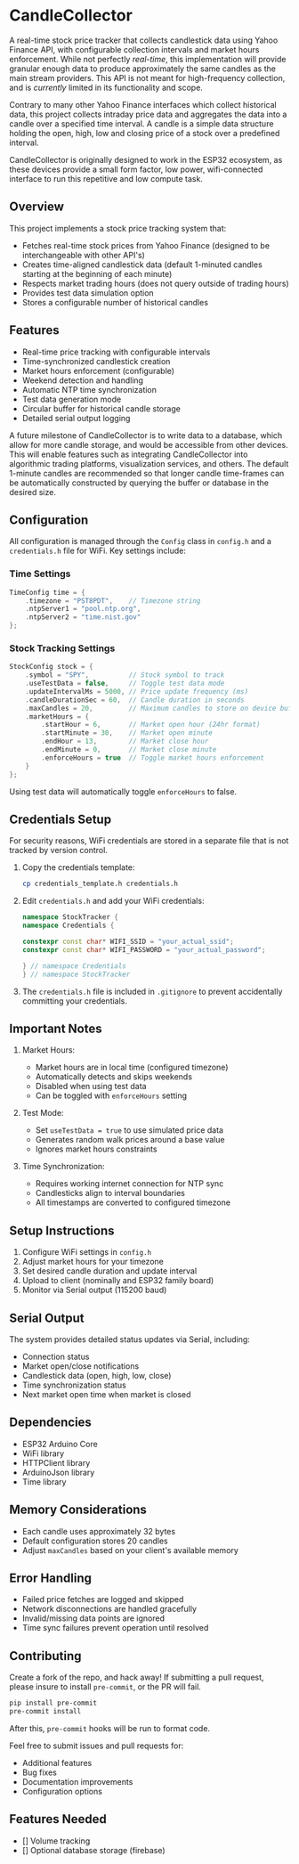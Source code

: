 # CandleCollector
A real-time stock price tracker that collects candlestick data using Yahoo Finance API, with configurable collection intervals and market hours enforcement. While not perfectly *real-time*, this implementation will provide granular enough data to produce approximately the same candles as the main stream providers. This API is not meant for high-frequency collection, and is *currently* limited in its functionality and scope. 

Contrary to many other Yahoo Finance interfaces which collect historical data, this project collects intraday price data and aggregates the data into a candle over a specified time interval. A candle is a simple data structure holding the open, high, low and closing price of a stock over a predefined interval.

CandleCollector is originally designed to work in the ESP32 ecosystem, as these devices provide a small form factor, low power, wifi-connected interface to run this repetitive and low compute task.

## Overview

This project implements a stock price tracking system that:
- Fetches real-time stock prices from Yahoo Finance (designed to be interchangeable with other API's)
- Creates time-aligned candlestick data (default 1-minuted candles starting at the beginning of each minute)
- Respects market trading hours (does not query outside of trading hours)
- Provides test data simulation option
- Stores a configurable number of historical candles

## Features

- Real-time price tracking with configurable intervals
- Time-synchronized candlestick creation
- Market hours enforcement (configurable)
- Weekend detection and handling
- Automatic NTP time synchronization
- Test data generation mode
- Circular buffer for historical candle storage
- Detailed serial output logging

A future milestone of CandleCollector is to write data to a database, which allow for more candle storage, and would be accessible from other devices. This will enable features such as integrating CandleCollector into algorithmic trading platforms, visualization services, and others. The default 1-minute candles are recommended so that longer candle time-frames can be automatically constructed by querying the buffer or database in the desired size.

## Configuration

All configuration is managed through the `Config` class in `config.h` and a `credentials.h` file for WiFi. Key settings include:

### Time Settings
```cpp
TimeConfig time = {
    .timezone = "PST8PDT",    // Timezone string
    .ntpServer1 = "pool.ntp.org",
    .ntpServer2 = "time.nist.gov"
};
```

### Stock Tracking Settings
```cpp
StockConfig stock = {
    .symbol = "SPY",          // Stock symbol to track
    .useTestData = false,     // Toggle test data mode
    .updateIntervalMs = 5000, // Price update frequency (ms)
    .candleDurationSec = 60,  // Candle duration in seconds
    .maxCandles = 20,         // Maximum candles to store on device buffer
    .marketHours = {
        .startHour = 6,       // Market open hour (24hr format)
        .startMinute = 30,    // Market open minute
        .endHour = 13,        // Market close hour
        .endMinute = 0,       // Market close minute
        .enforceHours = true  // Toggle market hours enforcement
    }
};
```
Using test data will automatically toggle `enforceHours` to false.

## Credentials Setup

For security reasons, WiFi credentials are stored in a separate file that is not tracked by version control.

1. Copy the credentials template:
   ```bash
   cp credentials_template.h credentials.h
   ```

2. Edit `credentials.h` and add your WiFi credentials:
   ```cpp
   namespace StockTracker {
   namespace Credentials {
   
   constexpr const char* WIFI_SSID = "your_actual_ssid";
   constexpr const char* WIFI_PASSWORD = "your_actual_password";
   
   } // namespace Credentials
   } // namespace StockTracker
   ```

3. The `credentials.h` file is included in `.gitignore` to prevent accidentally committing your credentials.


## Important Notes

1. Market Hours:
   - Market hours are in local time (configured timezone)
   - Automatically detects and skips weekends
   - Disabled when using test data
   - Can be toggled with `enforceHours` setting

2. Test Mode:
   - Set `useTestData = true` to use simulated price data
   - Generates random walk prices around a base value
   - Ignores market hours constraints

3. Time Synchronization:
   - Requires working internet connection for NTP sync
   - Candlesticks align to interval boundaries
   - All timestamps are converted to configured timezone

## Setup Instructions

1. Configure WiFi settings in `config.h`
2. Adjust market hours for your timezone
3. Set desired candle duration and update interval
4. Upload to client (nominally and ESP32 family board)
5. Monitor via Serial output (115200 baud)

## Serial Output

The system provides detailed status updates via Serial, including:
- Connection status
- Market open/close notifications
- Candlestick data (open, high, low, close)
- Time synchronization status
- Next market open time when market is closed

## Dependencies

- ESP32 Arduino Core
- WiFi library
- HTTPClient library
- ArduinoJson library
- Time library

## Memory Considerations

- Each candle uses approximately 32 bytes
- Default configuration stores 20 candles
- Adjust `maxCandles` based on your client's available memory

## Error Handling

- Failed price fetches are logged and skipped
- Network disconnections are handled gracefully
- Invalid/missing data points are ignored
- Time sync failures prevent operation until resolved

## Contributing

Create a fork of the repo, and hack away! If submitting a pull request, please insure to install `pre-commit`, or the PR will fail.

```bash
pip install pre-commit
pre-commit install
```

After this, `pre-commit` hooks will be run to format code. 

Feel free to submit issues and pull requests for:
- Additional features
- Bug fixes
- Documentation improvements
- Configuration options


## Features Needed
- [] Volume tracking
- [] Optional database storage (firebase)
